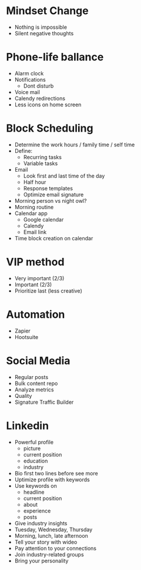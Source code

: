 # Mindset Change
- Nothing is impossible
- Silent negative thoughts

# Phone-life ballance
- Alarm clock
- Notifications
    - Dont disturb
- Voice mail
- Calendy redirections
- Less icons on home screen

# Block Scheduling
- Determine the work hours / family time / self time
- Define:
    - Recurring tasks
    - Variable tasks
- Email 
    - Look first and last time of the day
    - Half hour
    - Response templates
    - Optimize email signature
- Morning person vs night owl?
- Morning routine
- Calendar app
    - Google calendar
    - Calendy
    - Email link
- Time block creation on calendar

# VIP method
- Very important (2/3)
- Important (2/3)
- Prioritize last (less creative)

# Automation
- Zapier
- Hootsuite

# Social Media
- Regular posts
- Bulk content repo
- Analyze metrics
- Quality
- Signature Traffic Builder

# Linkedin
- Powerful profile
    - picture
    - current position
    - education
    - industry
- Bio first two lines before see more
- Uptimize profile with keywords
- Use keywords on
    - headline
    - current position
    - about
    - experience
    - posts
- Give industry insights
- Tuesday, Wednesday, Thursday
- Morning, lunch, late afternoon
- Tell your story with wideo
- Pay attention to your connections
- Join industry-related groups
- Bring your personality
